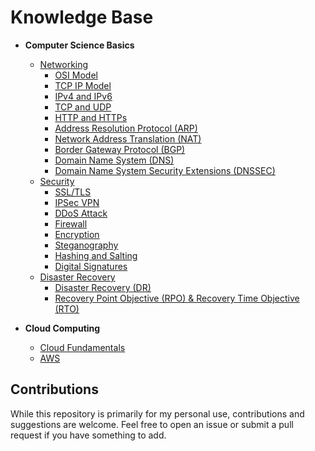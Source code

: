 # Knowledge Base

- **Computer Science Basics**
  - [Networking](./Computer-Science-Basics/Networking)
    - [OSI Model](./Computer-Science-Basics/Networking/OSI-Model.md)
    - [TCP IP Model](./Computer-Science-Basics/Networking/TCP-IP-Model.md)
    - [IPv4 and IPv6](./Computer-Science-Basics/Networking/IPv4-IPv6.md)
    - [TCP and UDP](./Computer-Science-Basics/Networking/TCP-UDP.md)
    - [HTTP and HTTPs](./Computer-Science-Basics/Networking/HTTP-HTTPs.md)
    - [Address Resolution Protocol (ARP)](./Computer-Science-Basics/Networking/ARP-Address-Resolution-Protocol.md)
    - [Network Address Translation (NAT)](./Computer-Science-Basics/Networking/NAT-Network-Address-Translation.md)
    - [Border Gateway Protocol (BGP)](./Computer-Science-Basics/Networking/BGP-Border-Gateway-Protocol.md)
    - [Domain Name System (DNS)](./Computer-Science-Basics/Networking/DNS-Domain-Name-System.md)
    - [Domain Name System Security Extensions (DNSSEC)](./Computer-Science-Basics/Networking/DNSSEC-Domain-Name-System-Security-Extensions.md)
  - [Security](./Computer-Science-Basics/Security)
    - [SSL/TLS](./Computer-Science-Basics/Security/SSL-TLS.md)
    - [IPSec VPN](./Computer-Science-Basics/Security/IPSec-VPN.md)
    - [DDoS Attack](./Computer-Science-Basics/Security/DDoS-Attack.md)
    - [Firewall](./Computer-Science-Basics/Security/Firewall.md)
    - [Encryption](./Computer-Science-Basics/Security/Encryption.md)
    - [Steganography](./Computer-Science-Basics/Security/Steganography.md)
    - [Hashing and Salting](./Computer-Science-Basics/Security/Hashing-Salting.md)
    - [Digital Signatures](./Computer-Science-Basics/Security/Digital-Signatures.md)
  - [Disaster Recovery](./Computer-Science-Basics/Disaster-Recovery)
    - [Disaster Recovery (DR)](./Computer-Science-Basics/Disaster-Recovery/Disaster-Recovery-Overview.md)
    - [Recovery Point Objective (RPO) & Recovery Time Objective (RTO)](./Computer-Science-Basics/Disaster-Recovery/RPO-RTO.md)

- **Cloud Computing**
  - [Cloud Fundamentals](./Cloud-Computing/Cloud-Fundamentals)
  - [AWS](./Cloud-Computing/AWS)



## Contributions

While this repository is primarily for my personal use, contributions and suggestions are welcome. Feel free to open an issue or submit a pull request if you have something to add.
